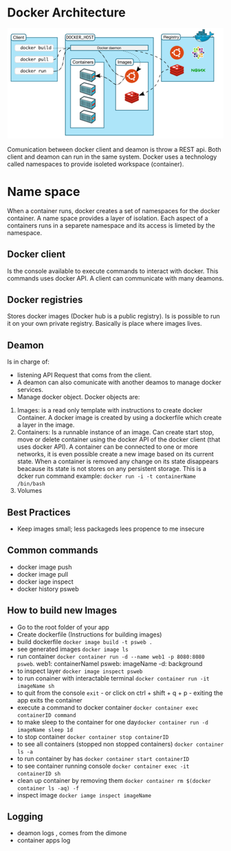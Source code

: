# Docker Architecture

![Docker Architecture](docker-architecture.png "Docker")

Comunication between docker client and deamon is throw a REST api. Both client and deamon can run in the same system. Docker uses a technology called namespaces to provide isoleted workspace (container). 

# Name space
When a container runs, docker creates a set of namespaces for the docker container. A name space provides a layer of isolation. Each aspect of a containers runs in a separete namespace and its access is limeted by the namespace.

## Docker client
Is the console available to execute commands to interact with docker. This commands uses docker API. A client can communicate with many deamons.

## Docker registries
Stores docker images (Docker hub is a public registry). Is is possible to run it on your own private registry. Basically is place where images lives.

## Deamon
Is in charge of:
- listening API Request that coms from the client.
- A deamon can also comunicate with another deamos to manage docker services.
- Manage docker object. Docker objects are:
1. Images: is a read only template with instructions to create docker Container. A docker image is created by  using a dockerfile which create a layer in the image. 
2. Containers: Is a runnable instance of an image. Can create start stop, move or delete container using the docker API of the docker client (that uses docker API). A container can be connected to one or more networks, it is even possible create a new image based on its current state. When a container is removed any change on its state disappears beacause its state is not stores on any persistent storage. This is a dcker run command example: ``` docker run -i -t containerName /bin/bash ```
3. Volumes

## Best Practices
- Keep images small; less packageds lees propence to me insecure

## Common commands
- docker image push
- docker image pull
- docker iage inspect
- docker history psweb


## How to build new Images
- Go to the root folder of your app
- Create dockerfile (Instructions for building images)
- build dockerfile ``` docker image build -t psweb . ```
- see generated images ``` docker image ls ```
- run container ``` docker container run -d --name web1 -p 8080:8080 psweb ```. web1: containerNamel psweb: imageName -d: background
- to inspect layer ``` docker image inspect psweb ```
- to run conainer with interactable terminal ``` docker container run -it imageName sh ```
-  to quit from the console ``` exit ``` - or click on ctrl + shift + q + p - exiting the app exits the container
- execute a command to docker container ``` docker container exec containerID command ```
- to make sleep to the container for one day``` docker container run -d imageName sleep 1d ```
- to stop container ``` docker container stop containerID ```
- to see all containers (stopped non stopped containers) ``` docker container ls -a ```
- to run container by has ``` docker container start containerID ```
- to see container running console ``` docker container exec -it containerID sh ```
- clean up container by removing them ``` docker container rm $(docker container ls -aq) -f ```
- inspect image ``` docker iamge inspect imageName ```

## Logging
- deamon logs , comes from the dimone 
- container apps log